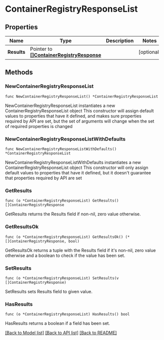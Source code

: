 # ContainerRegistryResponseList

## Properties

Name | Type | Description | Notes
------------ | ------------- | ------------- | -------------
**Results** | Pointer to [**[]ContainerRegistryResponse**](ContainerRegistryResponse.md) |  | [optional] 

## Methods

### NewContainerRegistryResponseList

`func NewContainerRegistryResponseList() *ContainerRegistryResponseList`

NewContainerRegistryResponseList instantiates a new ContainerRegistryResponseList object
This constructor will assign default values to properties that have it defined,
and makes sure properties required by API are set, but the set of arguments
will change when the set of required properties is changed

### NewContainerRegistryResponseListWithDefaults

`func NewContainerRegistryResponseListWithDefaults() *ContainerRegistryResponseList`

NewContainerRegistryResponseListWithDefaults instantiates a new ContainerRegistryResponseList object
This constructor will only assign default values to properties that have it defined,
but it doesn't guarantee that properties required by API are set

### GetResults

`func (o *ContainerRegistryResponseList) GetResults() []ContainerRegistryResponse`

GetResults returns the Results field if non-nil, zero value otherwise.

### GetResultsOk

`func (o *ContainerRegistryResponseList) GetResultsOk() (*[]ContainerRegistryResponse, bool)`

GetResultsOk returns a tuple with the Results field if it's non-nil, zero value otherwise
and a boolean to check if the value has been set.

### SetResults

`func (o *ContainerRegistryResponseList) SetResults(v []ContainerRegistryResponse)`

SetResults sets Results field to given value.

### HasResults

`func (o *ContainerRegistryResponseList) HasResults() bool`

HasResults returns a boolean if a field has been set.


[[Back to Model list]](../README.md#documentation-for-models) [[Back to API list]](../README.md#documentation-for-api-endpoints) [[Back to README]](../README.md)


